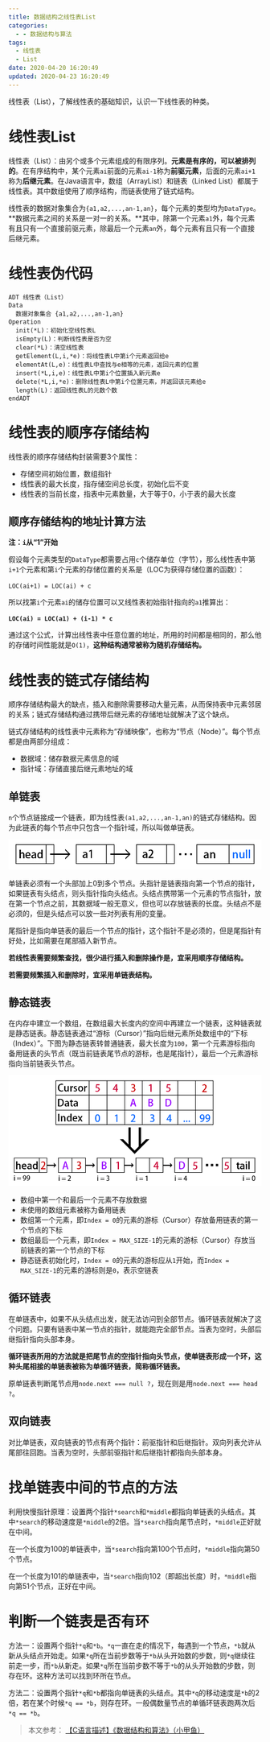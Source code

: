 ```yaml
---
title: 数据结构之线性表List
categories:
  - - 数据结构与算法
tags:
  - 线性表
  - List
date: 2020-04-20 16:20:49
updated: 2020-04-23 16:20:49
---
```


线性表（List），了解线性表的基础知识，认识一下线性表的种类。

<!-- more -->

# 线性表List

线性表（List）：由另个或多个元素组成的有限序列。**元素是有序的，可以被排列的**。在有序结构中，某个元素`ai`前面的元素`ai-1`称为**前驱元素**，后面的元素`ai+1`称为**后继元素**。在Java语言中，数组（ArrayList）和链表（Linked List）都属于线性表。其中数组使用了顺序结构，而链表使用了链式结构。

线性表的数据对象集合为`{a1,a2,...,an-1,an}`，每个元素的类型均为`DataType`。**数据元素之间的关系是一对一的关系。**其中，除第一个元素`a1`外，每个元素有且只有一个直接前驱元素，除最后一个元素`an`外，每个元素有且只有一个直接后继元素。

# 线性表伪代码

```
ADT 线性表（List）
Data
  数据对象集合 {a1,a2,...,an-1,an}
Operation
  init(*L)：初始化空线性表L
  isEmpty(L)：判断线性表是否为空
  clear(*L)：清空线性表
  getElement(L,i,*e)：将线性表L中第i个元素返回给e
  elementAt(L,e)：线性表L中查找与e相等的元素，返回元素的位置
  insert(*L,i,e)：线性表L中第i个位置插入新元素e
  delete(*L,i,*e)：删除线性表L中第i个位置元素，并返回该元素给e
  length(L)：返回线性表L的元数个数
endADT
```

# 线性表的顺序存储结构

线性表的顺序存储结构封装需要3个属性：

- 存储空间初始位置，数组指针
- 线性表的最大长度，指存储空间总长度，初始化后不变
- 线性表的当前长度，指表中元素数量，大于等于0，小于表的最大长度

## 顺序存储结构的地址计算方法

**注：`i`从“1”开始**

假设每个元素类型的`DataType`都需要占用`c`个储存单位（字节），那么线性表中第`i+1`个元素和第`i`个元素的存储位置的关系是（LOC为获得存储位置的函数）：

`LOC(ai+1) = LOC(ai) + c`

所以找第`i`个元素`ai`的储存位置可以又线性表初始指针指向的`a1`推算出：

**`LOC(ai) = LOC(a1) + (i-1) * c`**

通过这个公式，计算出线性表中任意位置的地址，所用的时间都是相同的，那么他的存储时间性能就是`O(1)`，**这种结构通常被称为随机存储结构。**

# 线性表的链式存储结构

顺序存储结构最大的缺点，插入和删除需要移动大量元素，从而保持表中元素邻居的关系；链式存储结构通过携带后继元素的存储地址就解决了这个缺点。

链式存储结构的线性表中元素称为“存储映像”，也称为“节点（Node）”。每个节点都是由两部分组成：

- 数据域：储存数据元素信息的域
- 指针域：存储直接后继元素地址的域

## 单链表

`n`个节点链接成一个链表，即为线性表`(a1,a2,...,an-1,an)`的链式存储结构。因为此链表的每个节点中只包含一个指针域，所以叫做单链表。

![单链表图示](/gallery/data-structure-linked-list-normal.png)

单链表必须有一个头部加上0到多个节点。头指针是链表指向第一个节点的指针，如果链表有头结点，则头指针指向头结点。头结点携带第一个元素的节点指针，放在第一个节点之前，其数据域一般无意义，但也可以存放链表的长度。头结点不是必须的，但是头结点可以放一些对列表有用的变量。

尾指针是指向单链表的最后一个节点的指针，这个指针不是必须的，但是尾指针有好处，比如需要在尾部插入新节点。

**若线性表需要频繁查找，很少进行插入和删除操作是，宜采用顺序存储结构。**

**若需要频繁插入和删除时，宜采用单链表结构。**

## 静态链表

在内存中建立一个数组，在数组最大长度内的空间中再建立一个链表，这种链表就是静态链表。静态链表通过“游标（Cursor）”指向后继元素所处数组中的“下标（Index）”。下图为静态链表转普通链表，最大长度为`100`，第一个元素游标指向备用链表的头节点（既当前链表尾节点的游标，也是尾指针），最后一个元素游标指向当前链表头节点。

![静态链表转普通链表](/gallery/data-structure-linked-list-static-to-normal.png)

- 数组中第一个和最后一个元素不存放数据
- 未使用的数组元素被称为备用链表
- 数组第一个元素，即`Index = 0`的元素的游标（Cursor）存放备用链表的第一个节点的下标
- 数组最后一个元素，即`Index = MAX_SIZE-1`的元素的游标（Cursor）存放当前链表的第一个节点的下标
- 静态链表初始化时，`Index = 0`的元素的游标应从`1`开始，而`Index = MAX_SIZE-1`的元素的游标则是`0`，表示空链表

## 循环链表

在单链表中，如果不从头结点出发，就无法访问到全部节点。循环链表就解决了这个问题。只要有链表中某一节点的指针，就能跑完全部节点。当表为空时，头部后继指针指向头部本身。

**循环链表所用的方法就是把尾节点的空指针指向头节点，使单链表形成一个环，这种头尾相接的单链表被称为单循环链表，简称循环链表。**

原单链表判断尾节点用`node.next === null ?`，现在则是用`node.next === head ?`。

## 双向链表

对比单链表，双向链表的节点有两个指针：前驱指针和后继指针。双向列表允许从尾部往回跑。当表为空时，头部前驱指针和后继指针都指向头部本身。

# 找单链表中间的节点的方法

利用快慢指针原理：设置两个指针`*search`和`*middle`都指向单链表的头结点。其中`*search`的移动速度是`*middle`的2倍。当`*search`指向尾节点时，`*middle`正好就在中间。

在一个长度为100的单链表中，当`*search`指向第100个节点时，`*middle`指向第50个节点。

在一个长度为101的单链表中，当`*search`指向102（即超出长度）时，`*middle`指向第51个节点，正好在中间。

# 判断一个链表是否有环

方法一：设置两个指针`*q`和`*b`。`*q`一直在走的情况下，每遇到一个节点，`*b`就从新从头结点开始走。如果`*q`所在当前步数等于`*b`从头开始数的步数，则`*q`继续往前走一步，而`*b`从新走。如果`*q`所在当前步数不等于`*b`的从头开始数的步数，则存在环。这种方法可以找到环所在节点。

方法二：设置两个指针`*q`和`*b`都指向单链表的头结点。其中`*q`的移动速度是`*b`的2倍，若在某个时候`*q == *b`，则存在环。一般偶数量节点的单循环链表跑两次后`*q == *b`。

> 本文参考：
> [【C语言描述】《数据结构和算法》（小甲鱼）](https://www.bilibili.com/video/BV1jW411K7yg)